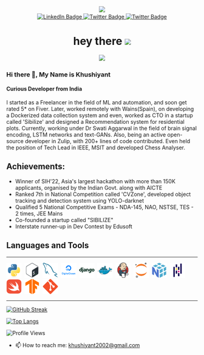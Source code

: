 <div id="header" align="center">
  <img src="https://media.giphy.com/media/M9gbBd9nbDrOTu1Mqx/giphy.gif" width="100"/>
  
  <div id="badges">
  <a href="https://www.linkedin.com/in/khushiyant/">
    <img src="https://img.shields.io/badge/LinkedIn-blue?style=for-the-badge&logo=linkedin&logoColor=white" alt="LinkedIn Badge"/>
  </a>
  <a href="https://twitter.com/khushiyant">
    <img src="https://img.shields.io/badge/Twitter-grey?style=for-the-badge&logo=twitter&logoColor=white" alt="Twitter Badge"/>
  </a>
      <a href="https://kodein.hashnode.dev">
    <img src="https://img.shields.io/badge/Hashnode-green?style=for-the-badge&logo=hashnode&logoColor=white" alt="Twitter Badge"/>
  </a>
</div>
  
  <h1>
  hey there
  <img src="https://media.giphy.com/media/hvRJCLFzcasrR4ia7z/giphy.gif" width="30px"/>
</h1>
  
  <div align="center">
  <img src="https://mir-s3-cdn-cf.behance.net/project_modules/max_1200/06f21a161921919.63cd7887d0a70.gif" width="600"/>
</div>
  
</div>

### Hi there 👋, My Name is Khushiyant
#### Curious Developer from India


I started as a Freelancer in the field of ML and automation, and soon get rated 5* on Fiver. Later, worked remotely with Wains(Spain), on developing a Dockerized data collection system and even, worked as CTO in a startup called 'Sibilize' and designed a Recommendation system for residential plots. Currently, working under Dr Swati Aggarwal in the field of brain signal encoding, LSTM networks and text-GANs. Also, being an active open-source developer in Zulip, with 200+ lines of code contributed. Even held the position of Tech Lead in IEEE, MSIT and developed Chess Analyser.


## Achievements:
- Winner of SIH'22, Asia's largest hackathon with more than 150K applicants, organised by the Indian Govt. along with AICTE
- Ranked 7th in National Competition called 'CVZone', developed object tracking and detection system using YOLO-darknet
- Qualified 5 National Competitive Exams - NDA-145, NAO, NSTSE, TES - 2 times, JEE Mains
- Co-founded a startup called "SIBILIZE"
- Interstate runner-up in Dev Contest by Edusoft


## Languages and Tools
<hr/>
<div>
  <img src="https://github.com/devicons/devicon/blob/master/icons/python/python-original.svg" title="Python"  alt="Python" width="40" height="40"/>&nbsp;
  <img src="https://github.com/devicons/devicon/blob/master/icons/bash/bash-original.svg" title="Bash"  alt="Bash" width="40" height="40"/>&nbsp;
  <img src="https://github.com/devicons/devicon/blob/master/icons/mysql/mysql-original.svg" title="MySQL"  alt="MySQL" width="40" height="40"/>&nbsp;
  <img src="https://github.com/devicons/devicon/blob/master/icons/digitalocean/digitalocean-original-wordmark.svg" title="Digital Ocean"  alt="Digital Ocean" width="40" height="40"/>&nbsp;
   <img src="https://github.com/devicons/devicon/blob/master/icons/django/django-plain-wordmark.svg" title="Django"  alt="Django" width="40" height="40"/>&nbsp;
    <img src="https://github.com/devicons/devicon/blob/master/icons/docker/docker-original.svg" title="Docker"  alt="Docker" width="40" height="40"/>&nbsp;
   <img src="https://github.com/devicons/devicon/blob/master/icons/jenkins/jenkins-original.svg" title="Jenkins"  alt="Jenkins" width="40" height="40"/>&nbsp;
    <img src="https://github.com/devicons/devicon/blob/master/icons/jupyter/jupyter-original.svg" title="Jupyter"  alt="Jupyter" width="40" height="40"/>&nbsp;
    <img src="https://github.com/devicons/devicon/blob/master/icons/numpy/numpy-original.svg" title="Numpy"  alt="Numpy" width="40" height="40"/>&nbsp;
   <img src="https://github.com/devicons/devicon/blob/master/icons/pandas/pandas-original.svg" title="Pandas"  alt="Pandas" width="40" height="40"/>&nbsp;
   <img src="https://github.com/devicons/devicon/blob/master/icons/swift/swift-original.svg" title="Swift"  alt="Swift" width="40" height="40"/>&nbsp;
  <img src="https://github.com/devicons/devicon/blob/master/icons/tensorflow/tensorflow-original.svg" title="Tensorflow"  alt="Tensorflow" width="40" height="40"/>&nbsp;
  <img src="https://github.com/devicons/devicon/blob/master/icons/git/git-original.svg" title="Git" **alt="Git" width="40" height="40"/>&nbsp;
</div>
<hr/>

[![GitHub Streak](http://github-readme-streak-stats.herokuapp.com?user=khushiyant&mode=weekly)](https://git.io/streak-stats)

[![Top Langs](https://github-readme-stats.vercel.app/api/top-langs/?username=khushiyant&layout=compact)](https://github.com/anuraghazra/github-readme-stats)

![Profile Views](https://komarev.com/ghpvc/?username=khushiyant&style=for-the-badge)

- 📫 How to reach me: khushiyant2002@gmail.com
